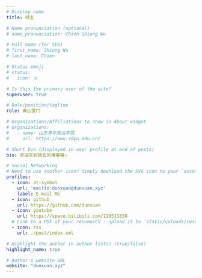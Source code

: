 ```yaml
---
# Display name
title: 顿玄

# Name pronunciation (optional)
# name_pronunciation: Chien Shiung Wu

# Full name (for SEO)
# first_name: Shiung Wu
# last_name: Chien

# Status emoji
# status:
#   icon: ☕️

# Is this the primary user of the site?
superuser: true

# Role/position/tagline
role: 青山掌门

# Organizations/Affiliations to show in About widget
# organizations:
#   - name: 山东青年政治学院
#     url: https://www.sdyu.edu.cn/

# Short bio (displayed in user profile at end of posts)
bio: 欢迎来到顿玄的博客哦~

# Social Networking
# Need to use another icon? Simply download the SVG icon to your `assets/media/icons/` folder.
profiles:
  - icon: at-symbol
    url: 'mailto:dunxuan@dunxuan.xyz'
    label: E-mail Me
  - icon: github
    url: https://github.com/dunxuan
  - icon: youtube
    url: https://space.bilibili.com/110511838
  # Link to a PDF of your resume/CV - upload it to `static/uploads/resume.pdf`
  - icon: rss
    url: ./post/index.xml

# Highlight the author in author lists? (true/false)
highlight_name: true

# Author's website URL
website: "dunxuan.xyz"
---
```


